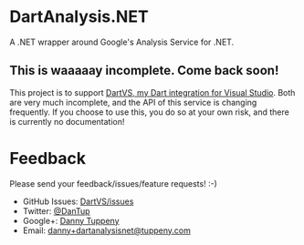 DartAnalysis.NET
=========

A .NET wrapper around Google's Analysis Service for .NET.

## This is waaaaay incomplete. Come back soon!
This project is to support [DartVS, my Dart integration for Visual Studio](https://github.com/DanTup/DartVS).
Both are very much incomplete, and the API of this service is changing frequently. If you choose to use this,
you do so at your own risk, and there is currently no documentation!

Feedback
===
Please send your feedback/issues/feature requests! :-)

- GitHub Issues: [DartVS/issues](https://github.com/DanTup/DartAnalysis.NET/issues)
- Twitter: [@DanTup](https://twitter.com/DanTup)
- Google+: [Danny Tuppeny](http://profile.dantup.com/)
- Email: [danny+dartanalysisnet@tuppeny.com](mailto:danny+dartanalysisnet@tuppeny.com)
